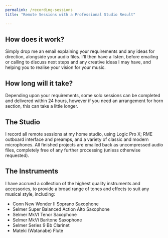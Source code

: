 ```yaml
---
permalink: /recording-sessions
title: "Remote Sessions with a Professional Studio Result"

---
```


## How does it work? 
Simply drop me an email explaining your requirements and any ideas for direction, alongside your audio files.  I'll then have a listen, before emailing or calling to discuss next steps and any creative ideas I may have, and helping you to realise your vision for your music.

## How long will it take?
Depending upon your requirements, some solo sessions can be completed and delivered within 24 hours, however if you need an arrangement for horn section, this can take a little longer.

## The Studio
I record all remote sessions at my home studio, using Logic Pro X; RME outboard interface and preamps, and a variety of classic and modern microphones.  All finished projects are emailed back as uncompressed audio files, completely free of any further processing (unless otherwise requested).

## The Instruments
I have accrued a collection of the highest quality instruments and accessories, to provide a broad range of tones and effects to suit any musical style, including:

- Conn New Wonder II Soprano Saxophone
- Selmer Super Balanced Action Alto Saxophone
- Selmer MkVI Tenor Saxophone
- Selmer MkVi Baritone Saxophone
- Selmer Series 9 Bb Clarinet
- Mateki (Watanabe) Flute